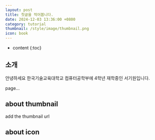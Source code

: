 ```yaml
---
layout: post
title: 첫글을 적어봅니다.
date: 2024-12-03 13:36:00 +0800
category: tutorial
thumbnail: /style/image/thumbnail.png
icon: book
---
```



* content
{:toc}

## 소개

안녕하세요 한국기술교육대학교 컴퓨터공학부에 4학년 재학중인 서기원입니다. 

page...

## about thumbnail

add the thumbnail url

## about icon
